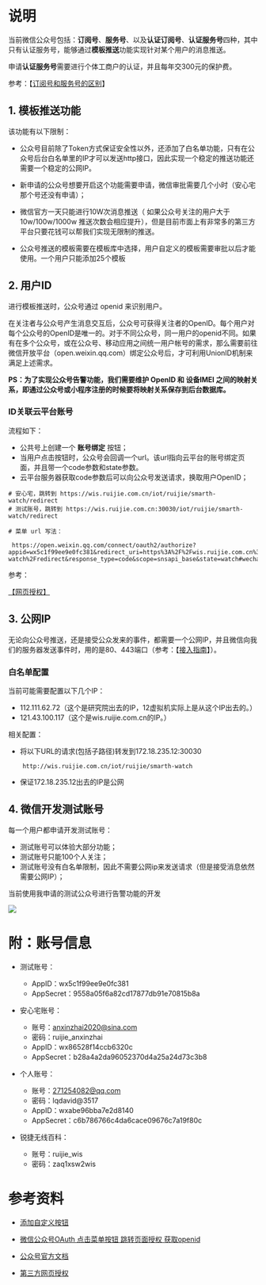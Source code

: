# 说明

当前微信公众号包括：**订阅号**、**服务号**、以及**认证订阅号**、**认证服务号**四种，其中只有认证服务号，能够通过**模板推送**功能实现针对某个用户的消息推送。

申请**认证服务号**需要进行个体工商户的认证，并且每年交300元的保护费。

参考：【[订阅号和服务号的区别](https://developers.weixin.qq.com/community/develop/article/doc/000ce824530cd06906a943f3c5b013)】

## 1. 模板推送功能

该功能有以下限制：

- 公众号目前除了Token方式保证安全性以外，还添加了白名单功能，只有在公众号后台白名单里的IP才可以发送http接口，因此实现一个稳定的推送功能还需要一个稳定的公网IP。

- 新申请的公众号想要开启这个功能需要申请，微信审批需要几个小时（安心宅那个号还没有申请）；

- 微信官方一天只能进行10W次消息推送（ 如果公众号关注的用户大于10w/100w/1000w 推送次数会相应提升），但是目前市面上有非常多的第三方平台只要花钱可以帮我们实现无限制的推送。

- 公众号推送的模板需要在模板库中选择，用户自定义的模板需要审批以后才能使用。一个用户只能添加25个模板


## 2. 用户ID

进行模板推送时，公众号通过 openid 来识别用户。

在关注者与公众号产生消息交互后，公众号可获得关注者的OpenID。每个用户对每个公众号的OpenID是唯一的。对于不同公众号，同一用户的openid不同。如果有在多个公众号，或在公众号、移动应用之间统一用户帐号的需求，那么需要前往微信开放平台（open.weixin.qq.com）绑定公众号后，才可利用UnionID机制来满足上述需求。

**PS：为了实现公众号告警功能，我们需要维护 OpenID 和 设备IMEI 之间的映射关系，即通过公众号或小程序注册的时候要将映射关系保存到后台数据库。**

### ID关联云平台账号

流程如下：

- 公共号上创建一个 **账号绑定** 按钮；
- 当用户点击按钮时，公众号会回调一个url。该url指向云平台的账号绑定页面，并且带一个code参数和state参数。
- 云平台服务器获取code参数后可以向公众号发送请求，换取用户OpenID；


```shell
# 安心宅，跳转到 https://wis.ruijie.com.cn/iot/ruijie/smarth-watch/redirect
# 测试账号，跳转到 https://wis.ruijie.com.cn:30030/iot/ruijie/smarth-watch/redirect

# 菜单 url 写法：
 
 https://open.weixin.qq.com/connect/oauth2/authorize?appid=wx5c1f99ee9e0fc381&redirect_uri=https%3A%2F%2Fwis.ruijie.com.cn%3A30030%2Fiot%2Fruijie%2Fsmarth-watch%2Fredirect&response_type=code&scope=snsapi_base&state=watch#wechat_redirect

```




参考：

[【网页授权】](https://developers.weixin.qq.com/doc/offiaccount/OA_Web_Apps/Wechat_webpage_authorization.html)





## 3. 公网IP

无论向公众号推送，还是接受公众发来的事件，都需要一个公网IP，并且微信向我们的服务器发送事件时，用的是80、443端口（参考：【[接入指南](https://developers.weixin.qq.com/doc/offiaccount/Basic_Information/Access_Overview.html)】）。


### 白名单配置

当前可能需要配置以下几个IP：

- 112.111.62.72（这个是研究院出去的IP，12虚拟机实际上是从这个IP出去的。）
- 121.43.100.117（这个是wis.ruijie.com.cn的IP。）

相关配置：

- 将以下URL的请求(包括子路径)转发到172.18.235.12:30030
```
    http://wis.ruijie.com.cn/iot/ruijie/smarth-watch
```
- 保证172.18.235.12出去的IP是公网

## 4. 微信开发测试账号

每一个用户都申请开发测试账号：

- 测试账号可以体验大部分功能；
- 测试账号只能100个人关注；
- 测试账号没有白名单限制，因此不需要公网ip来发送请求（但是接受消息依然需要公网IP）；

当前使用我申请的测试公众号进行告警功能的开发

![](http://mmbiz.qpic.cn/mmbiz_jpg/zudZTetoFJ31z0ibG3CqHSOIA0mOmpf6JLUhfBytm0MhRyBRJJqmaNU4X1icVHlKPdUy4qToTHMtJIhTnfiacJWrw/0)


# 附：账号信息


- 测试账号：
    - AppID：wx5c1f99ee9e0fc381
    - AppSecret：9558a05f6a82cd17877db91e70815b8a
    
- 安心宅账号：
    - 账号：anxinzhai2020@sina.com
    - 密码：ruijie_anxinzhai
    - AppID：wx86528f14ccb6320c
    - AppSecret：b28a4a2da96052370d4a25a24d73c3b8
    
- 个人账号：
    - 账号：271254082@qq.com
    - 密码：lqdavid@3517
    - AppID：wxabe96bba7e2d8140
    - AppSecret：c6b786766c4da6cace09676c7a19f80c
    
- 锐捷无线百科：
    - 账号：ruijie_wis
    - 密码：zaq1xsw2wis




# 参考资料

- [添加自定义按钮](https://developers.weixin.qq.com/doc/offiaccount/Custom_Menus/Creating_Custom-Defined_Menu.html)

- [微信公众号OAuth 点击菜单按钮 跳转页面授权 获取openid](https://blog.csdn.net/xuanjiewu/article/details/53129954)

- [公众号官方文档](https://developers.weixin.qq.com/doc/offiaccount/Getting_Started/Overview.html)

- [第三方网页授权](https://developers.weixin.qq.com/doc/offiaccount/OA_Web_Apps/Wechat_webpage_authorization.html)